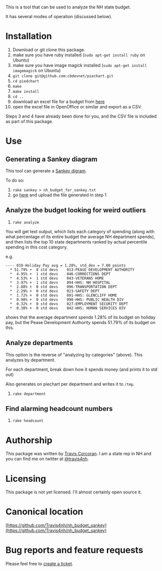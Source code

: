 
This is a tool that can be used to analyze the NH state budget.

It has several modes of operation (discussed below).

# Installation


1. Download or git clone this package.
1. make sure you have ruby installed (`sudo apt-get install ruby` on Ubuntu)
1. make sure you have image magick installed (`sudo apt-get install imagemagick` on Ubuntu)
1. `git clone git@github.com:cbdevnet/piechart.git`
1. `cd piedchart`
1. `make`
1. `make install`
1. `cd ..`
1. download an excel file for a budget from [here](https://www.das.nh.gov/budget/)
1. open the excel file in OpenOffice or similar and export as a CSV.

Steps 3 and 4 have already been done for you, and the CSV file is included as part of this package.

# Use

## Generating a Sankey diagram

This tool can generate a [Sankey digram](https://en.wikipedia.org/wiki/Sankey_diagram).

To do so:

1. `rake sankey > nh_budget_for_sankey.txt`
2. go [here](https://sankeymatic.com/build/) and upload the file generated in step 1

## Analyze the budget looking for weird outliers

1. `rake analyze`

You will get text output, which lists each category of spending (along
with what percentage of its entire budget the average NH department
spends), and then lists the top 10 state departments ranked by actual
percentile spending in this cost category.

e.g.

```
---- 019-Holiday Pay avg = 1.28%, std_dev = 7.00 points 
  * 51.79% +  8 std devs    013-PEASE DEVELOPMENT AUTHORITY
  *  4.95% +  1 std devs    046-CORRECTIONS DEPT
  *  4.53% +  1 std devs    043-VETERANS HOME
  *  3.97% +  1 std devs    094-HHS: NH HOSPITAL
  *  2.88% +  0 std devs    096-TRANSPORTATION DEPT
  *  2.29% +  0 std devs    023-SAFETY DEPT
  *  1.72% +  0 std devs    091-HHS: GLENCLIFF HOME
  *  0.98% +  0 std devs    090-HHS: PUBLIC HEALTH DIV
  *  0.32% +  0 std devs    027-EMPLOYMENT SECURITY DEPT
  *  0.30% +  0 std devs    042-HHS: HUMAN SERVICES DIV
```

shows that the average department spends 1.28% of its budget on
holiday pay, but the Pease Development Authority spends 51.79% of its
budget on this.

## Analyze departments

This option is the reverse of "analyzing by categories" (above).  This analyzes by department.

For each department, break down how it spends money (and prints it to std out)

Also generates on piechart per department and writes it to `/tmp`.

1. `rake department`

## Find alarming headcount numbers

1. `rake headcount`


# Authorship

This package was written by [Travis Corcoran](https://en.wikipedia.org/wiki/Travis_Corcoran).  I am a state rep in NH and you can find me on twitter at [@travis4nh](https://x.com/travis4nh).

# Licensing

This package is not yet licensed.  I'll almost certainly open source it.

# Canonical location

[https://github.com/Travis4nh/nh_budget_sankey](https://github.com/Travis4nh/nh_budget_sankey)

# Bug reports and feature requests

Please feel free to [create a ticket](https://github.com/Travis4nh/nh_budget_sankey/issues).


